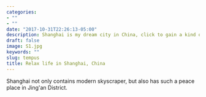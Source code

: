 ```yaml
---
categories:
- ""
- ""
date: "2017-10-31T22:26:13-05:00"
description: Shanghai is my dream city in China, click to gain a kind of peaceful emotion!
draft: false
image: S1.jpg
keywords: ""
slug: tempus
title: Relax life in Shanghai, China
---
```


Shanghai not only contains modern skyscraper, but also has such a peace place in Jing'an District.